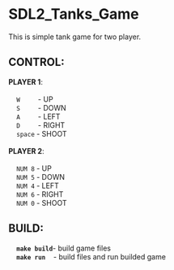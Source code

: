 # SDL2_Tanks_Game
This is simple tank game for two player.

## CONTROL:
  **PLAYER 1**:\
  \
    &nbsp;&nbsp;&nbsp;&nbsp;`W`&nbsp;&nbsp;&nbsp;&nbsp;&nbsp;&nbsp;&nbsp;&nbsp;&nbsp;- UP\
    &nbsp;&nbsp;&nbsp;&nbsp;`S`&nbsp;&nbsp;&nbsp;&nbsp;&nbsp;&nbsp;&nbsp;&nbsp;&nbsp;- DOWN\
    &nbsp;&nbsp;&nbsp;&nbsp;`A`&nbsp;&nbsp;&nbsp;&nbsp;&nbsp;&nbsp;&nbsp;&nbsp;&nbsp;- LEFT\
    &nbsp;&nbsp;&nbsp;&nbsp;`D`&nbsp;&nbsp;&nbsp;&nbsp;&nbsp;&nbsp;&nbsp;&nbsp;&nbsp;- RIGHT\
    &nbsp;&nbsp;&nbsp;&nbsp;`space` - SHOOT\
    \
  **PLAYER 2**:\
  \
    &nbsp;&nbsp;&nbsp;&nbsp;`NUM 8` - UP\
    &nbsp;&nbsp;&nbsp;&nbsp;`NUM 5` - DOWN\
    &nbsp;&nbsp;&nbsp;&nbsp;`NUM 4` - LEFT\
    &nbsp;&nbsp;&nbsp;&nbsp;`NUM 6` - RIGHT\
    &nbsp;&nbsp;&nbsp;&nbsp;`NUM 0` - SHOOT

## BUILD:
 &nbsp;&nbsp;&nbsp;&nbsp;**`make build`**- build game files\
 &nbsp;&nbsp;&nbsp;&nbsp;**`make run`**&nbsp;&nbsp;&nbsp;&nbsp;- build files and run builded game
